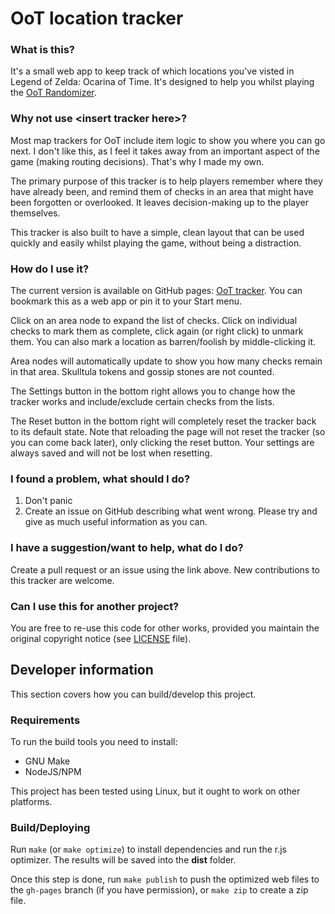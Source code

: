 # OoT location tracker

### What is this?

It's a small web app to keep track of which locations you've visted in Legend of Zelda: Ocarina of Time. It's designed to help you whilst playing the [OoT Randomizer](https://ootrandomizer.com/).

### Why not use \<insert tracker here>?

Most map trackers for OoT include item logic to show you where you can go next. I don't like this, as I feel it takes away from an important aspect of the game (making routing decisions). That's why I made my own.

The primary purpose of this tracker is to help players remember where they have already been, and remind them of checks in an area that might have been forgotten or overlooked. It leaves decision-making up to the player themselves.

This tracker is also built to have a simple, clean layout that can be used quickly and easily whilst playing the game, without being a distraction.

### How do I use it?

The current version is available on GitHub pages: [OoT tracker](https://deains.github.io/oot-tracker). You can bookmark this as a web app or pin it to your Start menu.

Click on an area node to expand the list of checks. Click on individual checks to mark them as complete, click again (or right click) to unmark them. You can also mark a location as barren/foolish by middle-clicking it.

Area nodes will automatically update to show you how many checks remain in that area. Skulltula tokens and gossip stones are not counted.

The Settings button in the bottom right allows you to change how the tracker works and include/exclude certain checks from the lists.

The Reset button in the bottom right will completely reset the tracker back to its default state. Note that reloading the page will not reset the tracker (so you can come back later), only clicking the reset button. Your settings are always saved and will not be lost when resetting.

### I found a problem, what should I do?

1. Don't panic
2. Create an issue on GitHub describing what went wrong. Please try and give as much useful information as you can.

### I have a suggestion/want to help, what do I do?

Create a pull request or an issue using the link above. New contributions to this tracker are welcome.

### Can I use this for another project?

You are free to re-use this code for other works, provided you maintain the original copyright notice (see [LICENSE](LICENSE) file).

## Developer information

This section covers how you can build/develop this project.

### Requirements

To run the build tools you need to install:

* GNU Make
* NodeJS/NPM

This project has been tested using Linux, but it ought to work on other platforms.

### Build/Deploying

Run `make` (or `make optimize`) to install dependencies and run the r.js optimizer. The results will be saved into the **dist** folder.

Once this step is done, run `make publish` to push the optimized web files to the `gh-pages` branch (if you have permission), or `make zip` to create a zip file.
